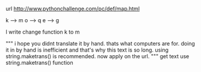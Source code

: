 url http://www.pythonchallenge.com/pc/def/map.html

k --> m
o --> q
e --> g


I write change function k to m 

"""
i hope you didnt translate it by hand. thats what computers are for. doing it in by hand is inefficient and that's why this text is so long. using string.maketrans() is recommended. now apply on the url.
"""
get text  use string.maketrans() function


